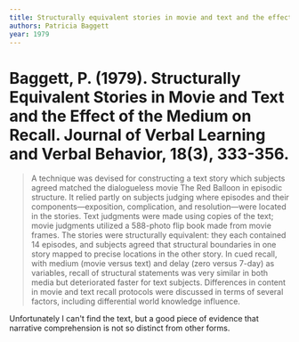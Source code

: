 ```yaml
---
title: Structurally equivalent stories in movie and text and the effect of the medium on recall
authors: Patricia Baggett
year: 1979
---
```


# Baggett, P. (1979). Structurally Equivalent Stories in Movie and Text and the Effect of the Medium on Recall. Journal of Verbal Learning and Verbal Behavior, 18(3), 333-356.

> A technique was devised for constructing a text story which subjects agreed matched the dialogueless movie The Red Balloon in episodic structure. It relied partly on subjects judging where episodes and their components—exposition, complication, and resolution—were located in the stories. Text judgments were made using copies of the text; movie judgments utilized a 588-photo flip book made from movie frames. The stories were structurally equivalent: they each contained 14 episodes, and subjects agreed that structural boundaries in one story mapped to precise locations in the other story. In cued recall, with medium (movie versus text) and delay (zero versus 7-day) as variables, recall of structural statements was very similar in both media but deteriorated faster for text subjects. Differences in content in movie and text recall protocols were discussed in terms of several factors, including differential world knowledge influence.

Unfortunately I can't find the text, but a good piece of evidence that narrative comprehension is not so distinct from other forms.